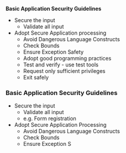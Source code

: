 **Basic Application Security Guidelines**
- Secure the input
	- Validate all input
- Adopt Secure Application processing
	- Avoid Dangerous Language Constructs
	- Check Bounds
	- Ensure Exception Safety
	- Adopt good programming practices
	- Test and verify - use test tools
	- Request only sufficient privileges
	- Exit safely

### Basic Application Security Guidelines
- Secure the input
	- Validate all input
	- e.g. Form registration
- Adopt Secure Application Processing
	- Avoid Dangerous Language Constructs
	- Check Bounds
	- Ensure Exception S

